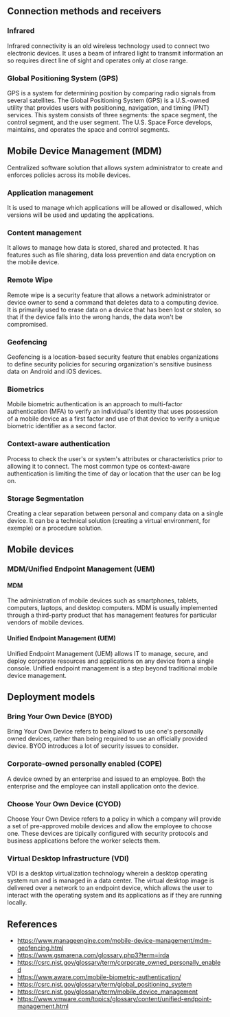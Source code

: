 ## Connection methods and receivers
### Infrared
Infrared connectivity is an old wireless technology used to connect two electronic devices. It uses a beam of infrared light to transmit information an so requires direct line of sight and operates only at close range.
### Global Positioning System (GPS)
GPS is a system for determining position by comparing radio signals from several satellites. The Global Positioning System (GPS) is a U.S.-owned utility that provides users with positioning, navigation, and timing (PNT) services. This system consists of three segments: the space segment, the control segment, and the user segment. The U.S. Space Force develops, maintains, and operates the space and control segments.

## Mobile Device Management (MDM)
Centralized software solution that allows system administrator to create and enforces policies across its mobile devices.
### Application management
It is used to manage which applications will be allowed or disallowed, which versions will be used and updating the applications.
### Content management
It allows to manage how data is stored, shared and protected. It has features such as file sharing, data loss prevention and data encryption on the mobile device.
### Remote Wipe
Remote wipe is a security feature that allows a network administrator or device owner to send a command that deletes data to a computing device. It is primarily used to erase data on a device that has been lost or stolen, so that if the device falls into the wrong hands, the data won't be compromised.
### Geofencing
Geofencing is a location-based security feature that enables organizations to define security policies for securing organization's sensitive business data on Android and iOS devices.
### Biometrics
Mobile biometric authentication is an approach to multi-factor authentication (MFA) to verify an individual's identity that uses possession of a mobile device as a first factor and use of that device to verify a unique biometric identifier as a second factor.
### Context-aware authentication
Process to check the user's or system's attributes or characteristics prior to allowing it to connect. The most common type os context-aware authentication is limiting the time of day or location that the user can be log on.

### Storage Segmentation
Creating a clear separation between personal and company data on a single device. It can be a technical solution (creating a virtual environment, for exemple) or a procedure solution.

## Mobile devices
### MDM/Unified Endpoint Management (UEM)
#### MDM
The administration of mobile devices such as smartphones, tablets, computers, laptops, and desktop computers. MDM is usually implemented through a third-party product that has management features for particular vendors of mobile devices.
#### Unified Endpoint Management (UEM)
Unified Endpoint Management (UEM) allows IT to manage, secure, and deploy corporate resources and applications on any device from a single console. Unified endpoint management is a step beyond traditional mobile device management.
## Deployment models
### Bring Your Own Device (BYOD)
Bring Your Own Device refers to being allowd to use one's personally owned devices, rather than being required to use an officially provided device. BYOD introduces a lot of security issues to consider.
### Corporate-owned personally enabled (COPE)
A device owned by an enterprise and issued to an employee. Both the enterprise and the employee can install application onto the device.
### Choose Your Own Device (CYOD)
Choose Your Own Device refers to a policy in which a company will provide a set of pre-approved mobile devices and allow the employee to choose one. These devices are tipically configured with security protocols and business applications before the worker selects them.

### Virtual Desktop Infrastructure (VDI)
VDI is a desktop virtualization technology wherein a desktop operating system run and is managed in a data center. The virtual desktop image is delivered over a network to an endpoint device, which allows the user to interact with the operating system and its applications as if they are running locally. 

## References
- https://www.manageengine.com/mobile-device-management/mdm-geofencing.html
- https://www.gsmarena.com/glossary.php3?term=irda
- https://csrc.nist.gov/glossary/term/corporate_owned_personally_enabled
- https://www.aware.com/mobile-biometric-authentication/
- https://csrc.nist.gov/glossary/term/global_positioning_system
- https://csrc.nist.gov/glossary/term/mobile_device_management
- https://www.vmware.com/topics/glossary/content/unified-endpoint-management.html
